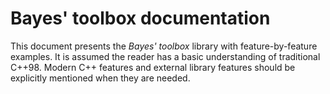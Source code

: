 # Bayes' toolbox documentation

This document presents the *Bayes' toolbox* library with feature-by-feature examples.
It is assumed the reader has a basic understanding of traditional C++98.
Modern C++ features and external library features should be explicitly mentioned when they are needed.